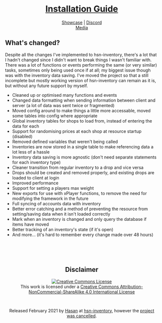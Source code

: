 <h1 align='center'><a href='https://thelindat.github.io/linden_inventory/'>Installation Guide</a></h1>
<p align='center'><a href='https://streamable.com/bggvpg'>Showcase</a> | <a href='https://discord.gg/hmcmv3P7YW'>Discord</a><br>
  <a href='https://thelindat.github.io/linden_inventory/media'>Media</a></p>


## What's changed?
Despite all the changes I've implemented to hsn-inventory, there's a lot that I hadn't changed since I didn't want to break things I wasn't familiar with. There was a lot of functions or events performing the same (or very similar) tasks, sometimes only being used once if at all; my biggest issue though was with the inventory data saving. I've moved the project so that a still incomplete but mostly working version of hsn-inventory can remain as it is, but without any future support by myself.

* Cleaned up or optimised many functions and events
* Changed data formatting when sending information between client and server (a lot of data was sent twice or fragmented)
* Moved config around to make things a little more accessable, moved some tables into config where appropriate
* Global inventory tables for shops to load from, instead of entering the data for each
* Support for randomising prices at each shop at resource startup (disabled)
* Removed defined variables that weren't being called
* Inventories are now stored in a single table to make referencing data a lot less of a hassle
* Inventory data saving is more agnostic (don't need separate statements for each inventory type)
* Cleaner transition from regular inventory to a drop and vice versa
* Drops should be created and removed properly, and existing drops are loaded to client at login
* Improved performance
* Support for setting a players max weight
* New exports for use with xPlayer functions, to remove the need for modifying the framework in the future
* Full syncing of accounts data with inventory
* Better error catching and a method of preventing the resource from setting/saving data when it isn't loaded correctly
* Mark when an inventory is changed and only query the database if items have moved
* Better tracking of an inventory's state (if it's open)
* And more... (it's hard to remember every change made over 48 hours)

<br><br><br><h2 align='center'>Disclaimer</h2>
<p align='center'><a rel="license" href="http://creativecommons.org/licenses/by-nc-sa/4.0/"><img alt="Creative Commons License" style="border-width:0" src="https://i.creativecommons.org/l/by-nc-sa/4.0/88x31.png" /></a><br />This work is licensed under a <a rel="license" href="http://creativecommons.org/licenses/by-nc-sa/4.0/">Creative Commons Attribution-NonCommercial-ShareAlike 4.0 International License</a></p><br>


<p align='center'>Released February 2021 by <a href='https://github.com/hsnnnnn'>Hasan</a> at <a href='https://github.com/hsnnnnn/hsn-inventory/tree/9feef47269dbf8271f9e6b477188da88c15758e3'>hsn-inventory</a>, however the <a href='https://i.imgur.com/IZStQrx.png'>project was cancelled</a>.
